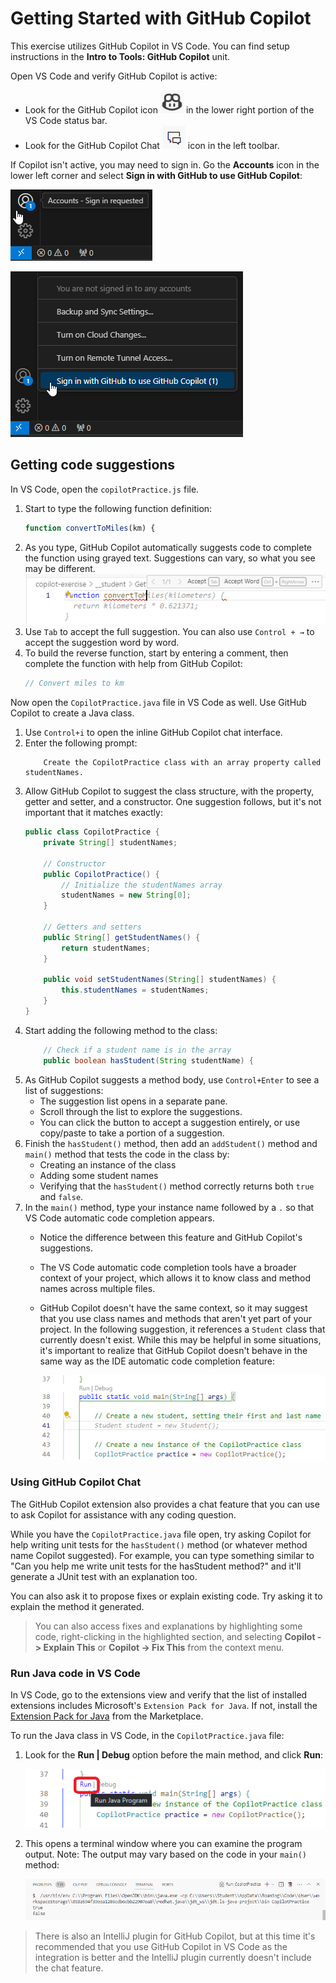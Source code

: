 # Getting Started with GitHub Copilot

This exercise utilizes GitHub Copilot in VS Code. You can find setup instructions in the **Intro to Tools: GitHub Copilot** unit. 

Open VS Code and verify GitHub Copilot is active:

- Look for the GitHub Copilot icon ![Copilot Icon](./images/copilot-icon.png) in the lower right portion of the VS Code status bar.
- Look for the GitHub Copilot Chat ![Copilot Chat Icon](./images/copilot-chat-icon.png) icon in the left toolbar.

If Copilot isn't active, you may need to sign in. Go the **Accounts** icon in the lower left corner and select **Sign in with GitHub to use GitHub Copilot**:

![Accounts - Sign in requested](./images/GitHub-signin-accounts.png)

![Accounts - Sign in with GitHub](./images/GitHub-signin-accounts-2.png)


## Getting code suggestions

In VS Code, open the `copilotPractice.js` file.

1. Start to type the following function definition:
    ```javascript
    function convertToMiles(km) {
    ```
2. As you type, GitHub Copilot automatically suggests code to complete the function using grayed text. Suggestions can vary, so what you see may be different.
    ![convertToMiles Copilot Suggestion](./images/convertToMiles-suggestion.png)
3. Use `Tab` to accept the full suggestion. You can also use `Control + →` to accept the suggestion word by word.
4. To build the reverse function, start by entering a comment, then complete the function with help from GitHub Copilot:
    ```javascript
    // Convert miles to km
    ```

Now open the `CopilotPractice.java` file in VS Code as well. Use GitHub Copilot to create a Java class.

1. Use `Control+i` to open the inline GitHub Copilot chat interface.
2. Enter the following prompt:
    ```
        Create the CopilotPractice class with an array property called studentNames.
    ```
3. Allow GitHub Copilot to suggest the class structure, with the property, getter and setter, and a constructor. One suggestion follows, but it's not important that it matches exactly:
    ```java
    public class CopilotPractice {
        private String[] studentNames;

        // Constructor
        public CopilotPractice() {
            // Initialize the studentNames array
            studentNames = new String[0];
        }

        // Getters and setters
        public String[] getStudentNames() {
            return studentNames;
        }

        public void setStudentNames(String[] studentNames) {
            this.studentNames = studentNames;
        }
    }
    ```
4. Start adding the following method to the class:
    ```java
        // Check if a student name is in the array
        public boolean hasStudent(String studentName) {
    ```
5. As GitHub Copilot suggests a method body, use `Control+Enter` to see a list of suggestions:
    - The suggestion list opens in a separate pane.
    - Scroll through the list to explore the suggestions.
    - You can click the button to accept a suggestion entirely, or use copy/paste to take a portion of a suggestion.
6. Finish the `hasStudent()` method, then add an `addStudent()` method and `main()` method that tests the code in the class by:
    - Creating an instance of the class
    - Adding some student names
    - Verifying that the `hasStudent()` method correctly returns both `true` and `false`.
7. In the `main()` method, type your instance name followed by a `.` so that VS Code automatic code completion appears.
    - Notice the difference between this feature and GitHub Copilot's suggestions.
    - The VS Code automatic code completion tools have a broader context of your project, which allows it to know class and method names across multiple files.
    - GitHub Copilot doesn't have the same context, so it may suggest that you use class names and methods that aren't yet part of your project. In the following suggestion, it references a `Student` class that currently doesn't exist. While this may be helpful in some situations, it's important to realize that GitHub Copilot doesn't behave in the same way as the IDE automatic code completion feature:

        ![Copilot suggests unknown class](./images/copilot-suggests-unknown-class.png)

### Using GitHub Copilot Chat

The GitHub Copilot extension also provides a chat feature that you can use to ask Copilot for assistance with any coding question.

While you have the `CopilotPractice.java` file open, try asking Copilot for help writing unit tests for the `hasStudent()` method (or whatever method name Copilot suggested). For example, you can type something similar to "Can you help me write unit tests for the hasStudent method?" and it'll generate a JUnit test with an explanation too.

You can also ask it to propose fixes or explain existing code. Try asking it to explain the method it generated.

> You can also access fixes and explanations by highlighting some code, right-clicking in the highlighted section, and selecting **Copilot -> Explain This** or **Copilot -> Fix This** from the context menu.

### Run Java code in VS Code

In VS Code, go to the extensions view and verify that the list of installed extensions includes Microsoft's `Extension Pack for Java`. If not, install the [Extension Pack for Java](https://marketplace.visualstudio.com/items?itemName=vscjava.vscode-java-pack) from the Marketplace.

To run the Java class in VS Code, in the `CopilotPractice.java` file:

1. Look for the **Run | Debug** option before the main method, and click **Run**:

    ![Run Java in VS Code](./images/run-java-main.png)

2. This opens a terminal window where you can examine the program output. Note: The output may vary based on the code in your `main()` method:

    ![Java output](./images/java-terminal-output.png)

> There is also an IntelliJ plugin for GitHub Copilot, but at this time it's recommended that you use GitHub Copilot in VS Code as the integration is better and the IntelliJ plugin currently doesn't include the chat feature.
